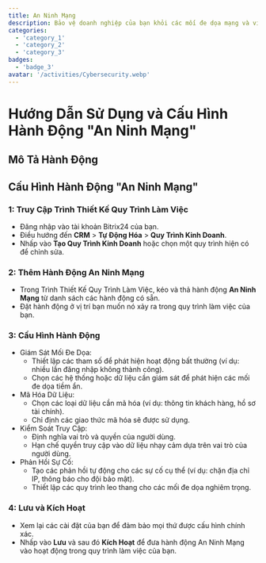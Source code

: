 ```yaml
---
title: An Ninh Mạng
description: Bảo vệ doanh nghiệp của bạn khỏi các mối đe dọa mạng và vi phạm dữ liệu.
categories: 
  - 'category_1'
  - 'category_2'
  - 'category_3'
badges: 
  - 'badge_3'
avatar: '/activities/Cybersecurity.webp'
---
```

# Hướng Dẫn Sử Dụng và Cấu Hình Hành Động "An Ninh Mạng"

## Mô Tả Hành Động

## **Cấu Hình Hành Động "An Ninh Mạng"**

### 1: Truy Cập Trình Thiết Kế Quy Trình Làm Việc
- Đăng nhập vào tài khoản Bitrix24 của bạn.
- Điều hướng đến **CRM** > **Tự Động Hóa** > **Quy Trình Kinh Doanh**.
- Nhấp vào **Tạo Quy Trình Kinh Doanh** hoặc chọn một quy trình hiện có để chỉnh sửa.

### 2: Thêm Hành Động An Ninh Mạng
- Trong Trình Thiết Kế Quy Trình Làm Việc, kéo và thả hành động **An Ninh Mạng** từ danh sách các hành động có sẵn.
- Đặt hành động ở vị trí bạn muốn nó xảy ra trong quy trình làm việc của bạn.

### 3: Cấu Hình Hành Động
- Giám Sát Mối Đe Dọa:
  - Thiết lập các tham số để phát hiện hoạt động bất thường (ví dụ: nhiều lần đăng nhập không thành công).
  - Chọn các hệ thống hoặc dữ liệu cần giám sát để phát hiện các mối đe dọa tiềm ẩn.
- Mã Hóa Dữ Liệu:
  - Chọn các loại dữ liệu cần mã hóa (ví dụ: thông tin khách hàng, hồ sơ tài chính).
  - Chỉ định các giao thức mã hóa sẽ được sử dụng.
- Kiểm Soát Truy Cập:
  - Định nghĩa vai trò và quyền của người dùng.
  - Hạn chế quyền truy cập vào dữ liệu nhạy cảm dựa trên vai trò của người dùng.
- Phản Hồi Sự Cố:
  - Tạo các phản hồi tự động cho các sự cố cụ thể (ví dụ: chặn địa chỉ IP, thông báo cho đội bảo mật).
  - Thiết lập các quy trình leo thang cho các mối đe dọa nghiêm trọng.

### 4: Lưu và Kích Hoạt
- Xem lại các cài đặt của bạn để đảm bảo mọi thứ được cấu hình chính xác.
- Nhấp vào **Lưu** và sau đó **Kích Hoạt** để đưa hành động An Ninh Mạng vào hoạt động trong quy trình làm việc của bạn.